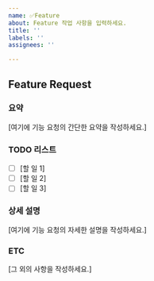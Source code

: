 ```yaml
---
name: ✅Feature
about: Feature 작업 사항을 입력하세요.
title: ''
labels: ''
assignees: ''

---
```


## Feature Request

### 요약
[여기에 기능 요청의 간단한 요약을 작성하세요.]

### TODO 리스트
- [ ] [할 일 1]
- [ ] [할 일 2]
- [ ] [할 일 3]

### 상세 설명
[여기에 기능 요청의 자세한 설명을 작성하세요.]

### ETC
[그 외의 사항을 작성하세요.]
